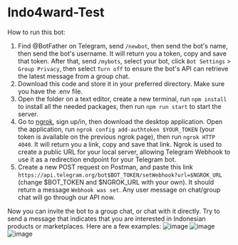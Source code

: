 # Indo4ward-Test

How to run this bot:
1. Find @BotFather on Telegram, send `/newbot`, then send the bot's name, then send the bot's username. It will return you a token, copy and save that token. After that, send `/mybots`, select your bot, click `Bot Settings` > `Group Privacy`, then select `Turn off` to ensure the bot's API can retrieve the latest message from a group chat.
2. Download this code and store it in your preferred directory. Make sure you have the .env file.
3. Open the folder on a text editor, create a new terminal, run `npm install` to install all the needed packages, then run `npm run start` to start the server.
4. Go to [ngrok](https://ngrok.com/), sign up/in, then download the desktop application. Open the application, run `ngrok config add-authtoken $YOUR_TOKEN` (your token is available on the previous ngrok page), then run `ngrok HTTP 4040`. It will return you a link, copy and save that link. Ngrok is used to create a public URL for your local server, allowing Telegram Webhook to use it as a redirection endpoint for your Telegram bot.
5. Create a new POST request on Postman, and paste this link `https://api.telegram.org/bot$BOT_TOKEN/setWebhook?url=$NGROK_URL` (change $BOT_TOKEN and $NGROK_URL with your own). It should return a message `Webhook was set`. Any user message on chat/group chat will go through our API now.

Now you can invite the bot to a group chat, or chat with it directly. Try to send a message that indicates that you are interested in Indonesian products or marketplaces. Here are a few examples:
![image](https://github.com/user-attachments/assets/7b390e59-83ab-4c14-bb54-cc69d2cd55dc)
![image](https://github.com/user-attachments/assets/1e124fe8-93cd-49d0-9014-4294585e12a0)
![image](https://github.com/user-attachments/assets/3db710a9-5a98-44b8-9cdf-44da3425a91e)
